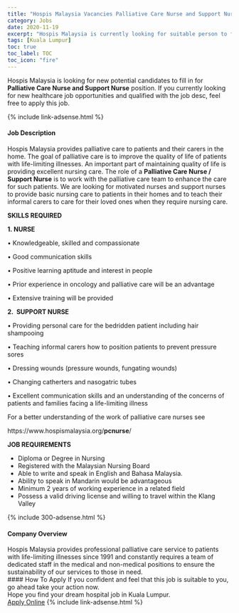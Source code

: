 ```yaml
---
title: "Hospis Malaysia Vacancies Palliative Care Nurse and Support Nurse" 
category: Jobs 
date: 2020-11-19 
excerpt: "Hospis Malaysia is currently looking for suitable person to fill in the Palliative Care Nurse and Support Nurse which positioned at Kuala Lumpur" 
tags: [Kuala Lumpur] 
toc: true 
toc_label: TOC 
toc_icon: "fire" 
--- 
```


<p>Hospis Malaysia is looking for new potential candidates to fill in for <b>Palliative Care Nurse and Support Nurse</b> position. If you currently looking for new healthcare job opportunities and qualified with the job desc, feel free to apply this job.
</p>{% include link-adsense.html %} 
<div><div><div><h4>Job Description</h4></div></div><div><div><span><div><p>Hospis Malaysia provides palliative care to patients and their carers in the home.&#160;The goal of palliative care is to improve the quality of life of patients with life-limiting illnesses.&#160;An important part of maintaining quality of life is providing excellent nursing care.&#160;The role of a <strong>Palliative Care Nurse / Support Nurse</strong> is to work with the palliative care team to enhance the care for such patients.&#160;We are looking for motivated nurses and support nurses to provide basic nursing care to patients in their homes and to teach their informal carers to care for their loved ones when they require nursing care.</p><p><strong>SKILLS REQUIRED</strong></p><p><strong>1.&#160;NURSE</strong></p><p>&#8226; Knowledgeable, skilled and compassionate</p><p>&#8226; Good communication skills</p><p>&#8226; Positive learning aptitude and interest in people</p><p>&#8226; Prior experience in oncology and palliative care will be an advantage</p><p>&#8226; Extensive training will be provided</p><p><strong>2.&#160;&#160;SUPPORT NURSE</strong></p><p>&#8226; Providing personal care for the bedridden patient including hair shampooing</p><p>&#8226; Teaching informal carers how to position patients to prevent pressure sores</p><p>&#8226; Dressing wounds (pressure wounds, fungating wounds)</p><p>&#8226; Changing catherters and nasogatric tubes</p><p>&#8226; Excellent communication skills and an understanding of the concerns of patients and families facing a life-limiting&#160;illness</p><p>For a better understanding of the work of palliative care nurses see</p><p>https://www.hospismalaysia.org/<strong>pcnurse</strong>/</p><p><strong>JOB REQUIREMENTS</strong></p><ul><li>Diploma or Degree in Nursing</li><li>Registered with the Malaysian Nursing Board</li><li>Able to write and speak in English and Bahasa Malaysia.</li><li>Ability to speak in Mandarin would be advantageous</li><li>Minimum 2 years of working experience in a related field</li><li>Possess a valid driving license and willing to travel within the Klang Valley</li></ul></div></span></div></div></div> 
{% include 300-adsense.html %} 
<div><div><div><h4>Company Overview</h4></div></div><div><div><span><div><div>Hospis Malaysia provides professional palliative care service to patients with life-limiting illnesses since 1991 and constantly requires a team of dedicated staff in the medical and non-medical positions&#160;to ensure the sustainability of our services to those in need.</div></div></span></div></div></div> 
#### How To Apply 
If you confident and feel that this job is suitable to you, go ahead take your action now. <br/> 
Hope you find your dream hospital job in Kuala Lumpur. <br/> 
<a href="https://www.jobstreet.com.my/en/job/palliative-care-nurse-and-support-nurse-4416280?jobId=jobstreet-my-job-4416280&sectionRank=25&token=0~b6067a6c-f028-43c8-9f88-ef3f8fa9ed94&fr=SRP%20View%20In%20New%20Ta" class="btn btn--warning" target="_blank" rel="nofollow noopenner">Apply Online</a> 
{% include link-adsense.html %} 